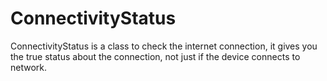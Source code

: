 # ConnectivityStatus
ConnectivityStatus is a class to check the internet connection,  it gives you the true status about the connection,  not just if the device connects to network.
